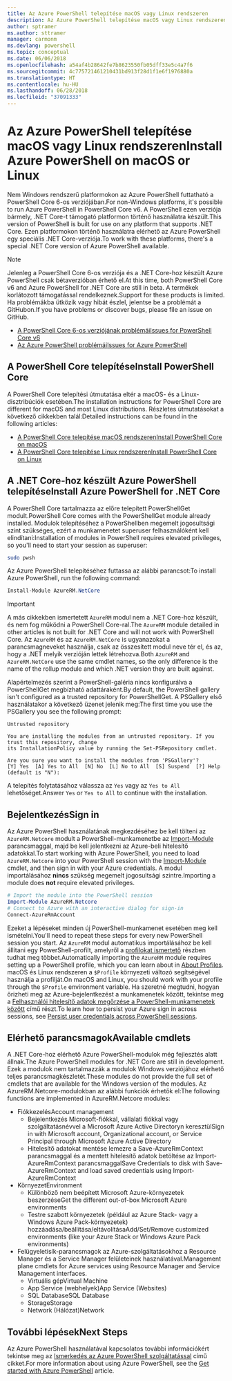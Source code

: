 ```yaml
---
title: Az Azure PowerShell telepítése macOS vagy Linux rendszeren
description: Az Azure PowerShell telepítése macOS vagy Linux rendszeren.
author: sptramer
ms.author: sttramer
manager: carmonm
ms.devlang: powershell
ms.topic: conceptual
ms.date: 06/06/2018
ms.openlocfilehash: a54af4b28642fe7b8623550fb05dff33e5c4a7f6
ms.sourcegitcommit: 4c775721461210431bd913f28d1f1e6f1976880a
ms.translationtype: HT
ms.contentlocale: hu-HU
ms.lasthandoff: 06/28/2018
ms.locfileid: "37091333"
---
```

# <a name="install-azure-powershell-on-macos-or-linux"></a><span data-ttu-id="efe16-103">Az Azure PowerShell telepítése macOS vagy Linux rendszeren</span><span class="sxs-lookup"><span data-stu-id="efe16-103">Install Azure PowerShell on macOS or Linux</span></span>

<span data-ttu-id="efe16-104">Nem Windows rendszerű platformokon az Azure PowerShell futtatható a PowerShell Core 6-os verziójában.</span><span class="sxs-lookup"><span data-stu-id="efe16-104">For non-Windows platforms, it's possible to run Azure PowerShell in PowerShell Core v6.</span></span> <span data-ttu-id="efe16-105">A PowerShell ezen verziója bármely, .NET Core-t támogató platformon történő használatra készült.</span><span class="sxs-lookup"><span data-stu-id="efe16-105">This version of PowerShell is built for use on any platform that supports .NET Core.</span></span> <span data-ttu-id="efe16-106">Ezen platformokon történő használatra elérhető az Azure PowerShell egy speciális .NET Core-verziója.</span><span class="sxs-lookup"><span data-stu-id="efe16-106">To work with these platforms, there's a special .NET Core version of Azure PowerShell available.</span></span>

> [!NOTE]
> <span data-ttu-id="efe16-107">Jelenleg a PowerShell Core 6-os verziója és a .NET Core-hoz készült Azure PowerShell csak bétaverzióban érhető el.</span><span class="sxs-lookup"><span data-stu-id="efe16-107">At this time, both PowerShell Core v6 and Azure PowerShell for .NET Core are still in beta.</span></span>
> <span data-ttu-id="efe16-108">A termékek korlátozott támogatással rendelkeznek.</span><span class="sxs-lookup"><span data-stu-id="efe16-108">Support for these products is limited.</span></span> <span data-ttu-id="efe16-109">Ha problémákba ütközik vagy hibát észlel, jelentse be a problémát a GitHubon.</span><span class="sxs-lookup"><span data-stu-id="efe16-109">If you have problems or discover bugs, please file an issue on GitHub.</span></span>
>
> * [<span data-ttu-id="efe16-110">A PowerShell Core 6-os verziójának problémái</span><span class="sxs-lookup"><span data-stu-id="efe16-110">Issues for PowerShell Core v6</span></span>](https://github.com/PowerShell/PowerShell/issues)
> * [<span data-ttu-id="efe16-111">Az Azure PowerShell problémái</span><span class="sxs-lookup"><span data-stu-id="efe16-111">Issues for Azure PowerShell</span></span>](https://github.com/azure/azure-docs-powershell/issues)

## <a name="install-powershell-core"></a><span data-ttu-id="efe16-112">A PowerShell Core telepítése</span><span class="sxs-lookup"><span data-stu-id="efe16-112">Install PowerShell Core</span></span>

<span data-ttu-id="efe16-113">A PowerShell Core telepítési útmutatása eltér a macOS- és a Linux-disztribúciók esetében.</span><span class="sxs-lookup"><span data-stu-id="efe16-113">The installation instructions for PowerShell Core are different for macOS and most Linux distributions.</span></span>
<span data-ttu-id="efe16-114">Részletes útmutatásokat a következő cikkekben talál:</span><span class="sxs-lookup"><span data-stu-id="efe16-114">Detailed instructions can be found in the following articles:</span></span>

- [<span data-ttu-id="efe16-115">A PowerShell Core telepítése macOS rendszeren</span><span class="sxs-lookup"><span data-stu-id="efe16-115">Install PowerShell Core on macOS</span></span>](/powershell/scripting/setup/installing-powershell-core-on-macos)
- [<span data-ttu-id="efe16-116">A PowerShell Core telepítése Linux rendszeren</span><span class="sxs-lookup"><span data-stu-id="efe16-116">Install PowerShell Core on Linux</span></span>](/powershell/scripting/setup/installing-powershell-core-on-linux)

## <a name="install-azure-powershell-for-net-core"></a><span data-ttu-id="efe16-117">A .NET Core-hoz készült Azure PowerShell telepítése</span><span class="sxs-lookup"><span data-stu-id="efe16-117">Install Azure PowerShell for .NET Core</span></span>

<span data-ttu-id="efe16-118">A PowerShell Core tartalmazza az előre telepített PowerShellGet modult.</span><span class="sxs-lookup"><span data-stu-id="efe16-118">PowerShell Core comes with the PowerShellGet module already installed.</span></span> <span data-ttu-id="efe16-119">Modulok telepítéséhez a PowerShellben megemelt jogosultsági szint szükséges, ezért a munkamenetet superuser felhasználóként kell elindítani:</span><span class="sxs-lookup"><span data-stu-id="efe16-119">Installation of modules in PowerShell requires elevated privileges, so you'll need to start your session as superuser:</span></span>

```bash
sudo pwsh
```

<span data-ttu-id="efe16-120">Az Azure PowerShell telepítéséhez futtassa az alábbi parancsot:</span><span class="sxs-lookup"><span data-stu-id="efe16-120">To install Azure PowerShell, run the following command:</span></span>

```powershell
Install-Module AzureRM.NetCore
```

> [!IMPORTANT]
> <span data-ttu-id="efe16-121">A más cikkekben ismertetett `AzureRM` modul nem a .NET Core-hoz készült, és nem fog működni a PowerShell Core-ral.</span><span class="sxs-lookup"><span data-stu-id="efe16-121">The `AzureRM` module detailed in other articles is not built for .NET Core and will not work with PowerShell Core.</span></span> <span data-ttu-id="efe16-122">Az `AzureRM` és az `AzureRM.NetCore` is ugyanazokat a parancsmagneveket használja, csak az összesített modul neve tér el, és az, hogy a .NET melyik verzióján lettek létrehozva.</span><span class="sxs-lookup"><span data-stu-id="efe16-122">Both `AzureRM` and `AzureRM.NetCore` use the same cmdlet names, so the only difference is the name of the rollup module and which .NET version they are built against.</span></span>

<span data-ttu-id="efe16-123">Alapértelmezés szerint a PowerShell-galéria nincs konfigurálva a PowerShellGet megbízható adattáraként.</span><span class="sxs-lookup"><span data-stu-id="efe16-123">By default, the PowerShell gallery isn't configured as a trusted repository for PowerShellGet.</span></span> <span data-ttu-id="efe16-124">A PSGallery első használatakor a következő üzenet jelenik meg:</span><span class="sxs-lookup"><span data-stu-id="efe16-124">The first time you use the PSGallery you see the following prompt:</span></span>

```output
Untrusted repository

You are installing the modules from an untrusted repository. If you trust this repository, change
its InstallationPolicy value by running the Set-PSRepository cmdlet.

Are you sure you want to install the modules from 'PSGallery'?
[Y] Yes  [A] Yes to All  [N] No  [L] No to All  [S] Suspend  [?] Help (default is "N"):
```

<span data-ttu-id="efe16-125">A telepítés folytatásához válassza az `Yes` vagy az `Yes to All` lehetőséget.</span><span class="sxs-lookup"><span data-stu-id="efe16-125">Answer `Yes` or `Yes to All` to continue with the installation.</span></span>

## <a name="sign-in"></a><span data-ttu-id="efe16-126">Bejelentkezés</span><span class="sxs-lookup"><span data-stu-id="efe16-126">Sign in</span></span>

<span data-ttu-id="efe16-127">Az Azure PowerShell használatának megkezdéséhez be kell tölteni az `AzureRM.Netcore` modult a PowerShell-munkamenetbe az [Import-Module](/powershell/module/Microsoft.PowerShell.Core/Import-Module) parancsmaggal, majd be kell jelentkezni az Azure-beli hitelesítő adatokkal.</span><span class="sxs-lookup"><span data-stu-id="efe16-127">To start working with Azure PowerShell, you need to load `AzureRM.Netcore` into your PowerShell session with the [Import-Module](/powershell/module/Microsoft.PowerShell.Core/Import-Module) cmdlet, and then sign in with your Azure credentials.</span></span> <span data-ttu-id="efe16-128">A modul importálásához __nincs__ szükség megemelt jogosultsági szintre.</span><span class="sxs-lookup"><span data-stu-id="efe16-128">Importing a module does __not__ require elevated privileges.</span></span>

```powershell
# Import the module into the PowerShell session
Import-Module AzureRM.Netcore
# Connect to Azure with an interactive dialog for sign-in
Connect-AzureRmAccount
```

<span data-ttu-id="efe16-129">Ezeket a lépéseket minden új PowerShell-munkamenet esetében meg kell ismételni.</span><span class="sxs-lookup"><span data-stu-id="efe16-129">You'll need to repeat these steps for every new PowerShell session you start.</span></span> <span data-ttu-id="efe16-130">Az `AzureRM` modul automatikus importálásához be kell állítani egy PowerShell-profilt, amelyről a [profilokat ismertető](/powershell/module/microsoft.powershell.core/about/about_profiles) részben tudhat meg többet.</span><span class="sxs-lookup"><span data-stu-id="efe16-130">Automatically importing the `AzureRM` module requires setting up a PowerShell profile, which you can learn about in [About Profiles](/powershell/module/microsoft.powershell.core/about/about_profiles).</span></span>
<span data-ttu-id="efe16-131">macOS és Linux rendszeren a `$Profile` környezeti változó segítségével használja a profilját.</span><span class="sxs-lookup"><span data-stu-id="efe16-131">On macOS and Linux, you should work with your profile through the `$Profile` environment variable.</span></span> <span data-ttu-id="efe16-132">Ha szeretné megtudni, hogyan őrizheti meg az Azure-bejelentkezést a munkamenetek között, tekintse meg a [Felhasználói hitelesítő adatok megőrzése a PowerShell-munkamenetek között](context-persistence.md) című részt.</span><span class="sxs-lookup"><span data-stu-id="efe16-132">To learn how to persist your Azure sign in across sessions, see [Persist user credentials across PowerShell sessions](context-persistence.md).</span></span>

## <a name="available-cmdlets"></a><span data-ttu-id="efe16-133">Elérhető parancsmagok</span><span class="sxs-lookup"><span data-stu-id="efe16-133">Available cmdlets</span></span>

<span data-ttu-id="efe16-134">A .NET Core-hoz elérhető Azure PowerShell-modulok még fejlesztés alatt állnak.</span><span class="sxs-lookup"><span data-stu-id="efe16-134">The Azure PowerShell modules for .NET Core are still in development.</span></span> <span data-ttu-id="efe16-135">Ezek a modulok nem tartalmazzák a modulok Windows verziójához elérhető teljes parancsmagkészletét.</span><span class="sxs-lookup"><span data-stu-id="efe16-135">These modules do not provide the full set of cmdlets that are available for the Windows version of the modules.</span></span> <span data-ttu-id="efe16-136">Az AzureRM.Netcore-modulokban az alábbi funkciók érhetők el:</span><span class="sxs-lookup"><span data-stu-id="efe16-136">The following functions are implemented in AzureRM.Netcore modules:</span></span>

* <span data-ttu-id="efe16-137">Fiókkezelés</span><span class="sxs-lookup"><span data-stu-id="efe16-137">Account management</span></span>
  - <span data-ttu-id="efe16-138">Bejelentkezés Microsoft-fiókkal, vállalati fiókkal vagy szolgáltatásnévvel a Microsoft Azure Active Directoryn keresztül</span><span class="sxs-lookup"><span data-stu-id="efe16-138">Sign in with Microsoft account, Organizational account, or Service Principal through Microsoft Azure Active Directory</span></span>
  - <span data-ttu-id="efe16-139">Hitelesítő adatokat mentése lemezre a Save-AzureRmContext parancsmaggal és a mentett hitelesítő adatok betöltése az Import-AzureRmContext parancsmaggal</span><span class="sxs-lookup"><span data-stu-id="efe16-139">Save Credentials to disk with Save-AzureRmContext and load saved credentials using Import-AzureRmContext</span></span>
* <span data-ttu-id="efe16-140">Környezet</span><span class="sxs-lookup"><span data-stu-id="efe16-140">Environment</span></span>
  - <span data-ttu-id="efe16-141">Különböző nem beépített Microsoft Azure-környezetek beszerzése</span><span class="sxs-lookup"><span data-stu-id="efe16-141">Get the different out-of-box Microsoft Azure environments</span></span>
  - <span data-ttu-id="efe16-142">Testre szabott környezetek (például az Azure Stack- vagy a Windows Azure Pack-környezetek) hozzáadása/beállítása/eltávolítása</span><span class="sxs-lookup"><span data-stu-id="efe16-142">Add/Set/Remove customized environments (like your Azure Stack or Windows Azure Pack environments)</span></span>
* <span data-ttu-id="efe16-143">Felügyeletisík-parancsmagok az Azure-szolgáltatásokhoz a Resource Manager és a Service Manager felületeinek használatával.</span><span class="sxs-lookup"><span data-stu-id="efe16-143">Management plane cmdlets for Azure services using Resource Manager and Service Management interfaces.</span></span>
  - <span data-ttu-id="efe16-144">Virtuális gép</span><span class="sxs-lookup"><span data-stu-id="efe16-144">Virtual Machine</span></span>
  - <span data-ttu-id="efe16-145">App Service (webhelyek)</span><span class="sxs-lookup"><span data-stu-id="efe16-145">App Service (Websites)</span></span>
  - <span data-ttu-id="efe16-146">SQL Database</span><span class="sxs-lookup"><span data-stu-id="efe16-146">SQL Database</span></span>
  - <span data-ttu-id="efe16-147">Storage</span><span class="sxs-lookup"><span data-stu-id="efe16-147">Storage</span></span>
  - <span data-ttu-id="efe16-148">Network (Hálózat)</span><span class="sxs-lookup"><span data-stu-id="efe16-148">Network</span></span>

## <a name="next-steps"></a><span data-ttu-id="efe16-149">További lépések</span><span class="sxs-lookup"><span data-stu-id="efe16-149">Next Steps</span></span>

<span data-ttu-id="efe16-150">Az Azure PowerShell használatával kapcsolatos további információkért tekintse meg az [Ismerkedés az Azure PowerShell szolgáltatással](get-started-azureps.md) című cikket.</span><span class="sxs-lookup"><span data-stu-id="efe16-150">For more information about using Azure PowerShell, see the [Get started with Azure PowerShell](get-started-azureps.md) article.</span></span>
